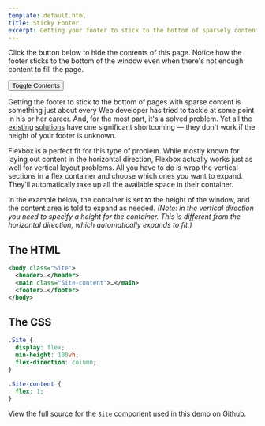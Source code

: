 ```yaml
---
template: default.html
title: Sticky Footer
excerpt: Getting your footer to stick to the bottom of sparsely contented pages has always been tricky. And if the footer's height is unknown, it's basically impossible. Not so anymore.
---
```


<div class="Demo Demo--spaced">

Click the button below to hide the contents of this page. Notice how the footer sticks to the bottom of the window even when there's not enough content to fill the page.

<button id="collapse-trigger" class="Button"><span class="icon-refresh u-spaceRS"></span> Toggle Contents</button>

</div>

<div id="collapsable-content">

Getting the footer to stick to the bottom of pages with sparse content is something just about every Web developer has tried to tackle at some point in his or her career. And, for the most part, it's a solved problem. Yet all the [existing](http://ryanfait.com/resources/footer-stick-to-bottom-of-page/) [solutions](http://ryanfait.com/resources/footer-stick-to-bottom-of-page/) have one significant shortcoming &mdash; they don't work if the height of your footer is unknown.

Flexbox is a perfect fit for this type of problem. While mostly known for laying out content in the horizontal direction, Flexbox actually works just as well for vertical layout problems. All you have to do is wrap the vertical sections in a flex container and choose which ones you want to expand. They'll automatically take up all the available space in their container.

In the example below, the container is set to the height of the window, and the content area is told to expand as needed. *(Note: in the vertical direction you need to specify a height for the container. This is different from the horizontal direction, which automatically expands to fit.)*

## The HTML

```xml
<body class="Site">
  <header>…</header>
  <main class="Site-content">…</main>
  <footer>…</footer>
</body>
```

## The CSS

```css
.Site {
  display: flex;
  min-height: 100vh;
  flex-direction: column;
}

.Site-content {
  flex: 1;
}
```

View the full [source](https://github.com/philipwalton/solved-by-flexbox/blob/master/assets/css/components/site.css) for the `Site` component used in this demo on Github.

</div>

<script class="js-allow-before-footer">
  (function() {
    var collapseTrigger = document.getElementById("collapse-trigger");
    var collapseableContent = document.getElementById("collapsable-content");
    var isCollapsed = false;
    collapseTrigger.addEventListener("click", function() {
      if (isCollapsed) {
        collapseableContent.classList.remove("u-hidden");
      } else {
        collapseableContent.classList.add("u-hidden");
      }
      isCollapsed = !isCollapsed;
    }, false);
  }());
</script>
